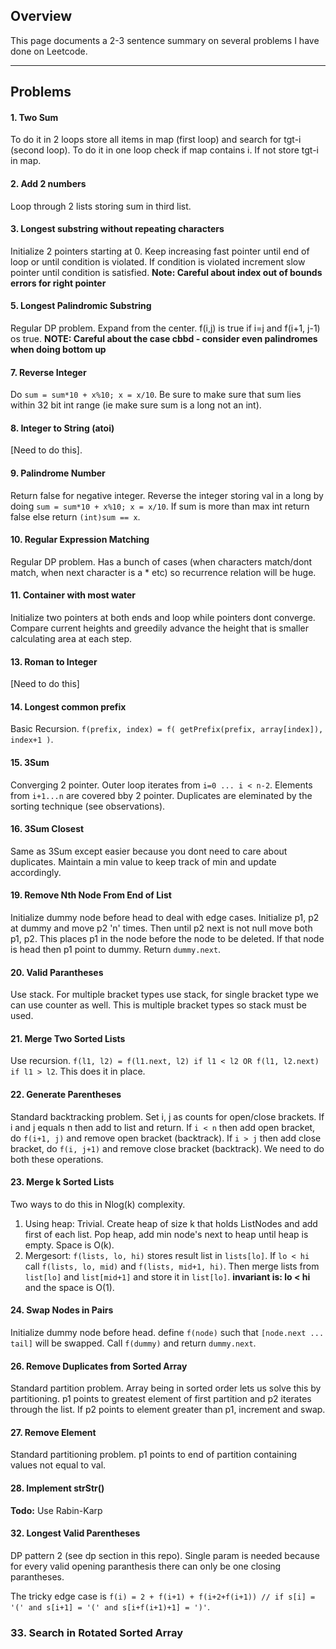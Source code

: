 
## Overview

This page documents a 2-3 sentence summary on several problems I have done on Leetcode.

----------

## Problems

#### 1. Two Sum
To do it in 2 loops store all items in map (first loop) and search for tgt-i (second loop).
To do it in one loop check if map contains i. If not store tgt-i in map.

#### 2. Add 2 numbers
Loop through 2 lists storing sum in third list.

#### 3. Longest substring without repeating characters
Initialize 2 pointers starting at 0. Keep increasing fast pointer until end of loop or until condition is violated. If condition is violated increment slow pointer until condition is satisfied.
**Note: Careful about index out of bounds errors for right pointer**

#### 5. Longest Palindromic Substring
Regular DP problem. Expand from the center. f(i,j) is true if i=j and f(i+1, j-1) os true. 
**NOTE: Careful about the case cbbd - consider even palindromes when doing bottom up**

#### 7. Reverse Integer
Do `sum = sum*10 + x%10; x = x/10`. Be sure to make sure that sum lies within 32 bit int range (ie make sure sum is a long not an int).

#### 8. Integer to String (atoi)
[Need to do this].

#### 9. Palindrome Number
Return false for negative integer. Reverse the integer storing val in a long by doing `sum = sum*10 + x%10; x = x/10`. If sum is more than max int return false else return `(int)sum == x`.

#### 10. Regular Expression Matching
Regular DP problem. Has a bunch of cases (when characters match/dont match, when next character is a * etc) so recurrence relation will be huge.

#### 11. Container with most water
Initialize two pointers at both ends and loop while pointers dont converge. Compare current heights and greedily advance the height that is smaller calculating area at each step.

#### 13. Roman to Integer
[Need to do this]

#### 14. Longest common prefix
Basic Recursion. `f(prefix, index) = f( getPrefix(prefix, array[index]), index+1 )`.

#### 15. 3Sum
Converging 2 pointer. Outer loop iterates from `i=0 ... i < n-2`. Elements from `i+1...n` are covered bby 2 pointer. Duplicates are eleminated by the sorting technique (see observations).

#### 16. 3Sum Closest
Same as 3Sum except easier because you dont need to care about duplicates. Maintain a min value to keep track of min and update accordingly.

#### 19. Remove Nth Node From End of List
Initialize dummy node before head to deal with edge cases. Initialize p1, p2 at dummy and move p2 'n' times. Then until p2 next is not null move both p1, p2. This places p1 in the node before the node to be deleted. If that node is head then p1 point to dummy. Return `dummy.next`.

#### 20. Valid Parantheses
Use stack. For multiple bracket types use stack, for single bracket type we can use counter as well. This is multiple bracket types so stack must be used.

#### 21. Merge Two Sorted Lists
Use recursion. `f(l1, l2) = f(l1.next, l2) if l1 < l2 OR f(l1, l2.next) if l1 > l2`.  This does it in place.

#### 22. Generate Parentheses
Standard backtracking problem. Set i, j as counts for open/close brackets. If i and j equals n then add to list and return. If `i < n` then add open bracket, do `f(i+1, j)` and remove open bracket (backtrack). If `i > j` then add close bracket, do `f(i, j+1)` and remove close bracket (backtrack). We need to do both these operations.

#### 23. Merge k Sorted Lists
Two ways to do this in Nlog(k) complexity. 
1. Using heap: Trivial. Create heap of size k that holds ListNodes and add first of each list. Pop heap, add min node's next to heap until heap is empty. Space is O(k).
2. Mergesort: `f(lists, lo, hi)` stores result list in `lists[lo]`. If `lo < hi` call `f(lists, lo, mid)` and `f(lists, mid+1, hi)`. Then merge lists from `list[lo]` and `list[mid+1]` and store it in `list[lo]`. **invariant is: lo < hi** and the space is O(1).

#### 24. Swap Nodes in Pairs
Initialize dummy node before head. define `f(node)` such that `[node.next ... tail]` will be swapped. Call `f(dummy)` and return `dummy.next`.

#### 26. Remove Duplicates from Sorted Array
Standard partition problem. Array being in sorted order lets us solve this by partitioning. p1 points to greatest element of first partition and p2 iterates through the list. If p2 points to element greater than p1, increment and swap.

#### 27. Remove Element
Standard partitioning problem. p1 points to end of partition containing values not equal to val.

#### 28. Implement strStr()
**Todo:** Use Rabin-Karp

#### 32. Longest Valid Parentheses
DP pattern 2 (see dp section in this repo). Single param is needed because for every valid opening paranthesis there can only be one closing parantheses. 

The tricky edge case is `f(i) = 2 + f(i+1) + f(i+2+f(i+1)) // if s[i] = '(' and s[i+1] = '(' and s[i+f(i+1)+1] = ')'`.

### 33. Search in Rotated Sorted Array
